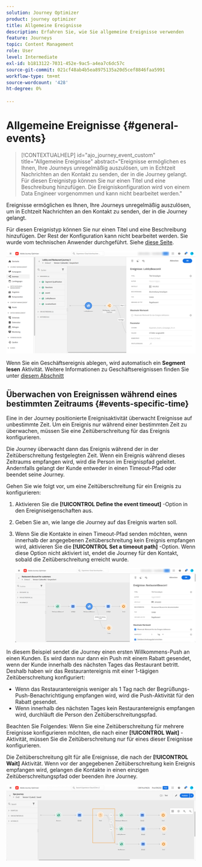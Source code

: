 ```yaml
---
solution: Journey Optimizer
product: journey optimizer
title: Allgemeine Ereignisse
description: Erfahren Sie, wie Sie allgemeine Ereignisse verwenden
feature: Journeys
topic: Content Management
role: User
level: Intermediate
exl-id: b1813122-7031-452e-9ac5-a4ea7c6dc57c
source-git-commit: 021cf48ab4b5ea8975135a20d5cef8846faa5991
workflow-type: tm+mt
source-wordcount: '428'
ht-degree: 0%

---
```


# Allgemeine Ereignisse {#general-events}

>[!CONTEXTUALHELP]
>id="ajo_journey_event_custom"
>title="Allgemeine Ereignisse"
>abstract="Ereignisse ermöglichen es Ihnen, Ihre Journeys unregelmäßig auszulösen, um in Echtzeit Nachrichten an den Kontakt zu senden, der in die Journey gelangt. Für diesen Ereignistyp können Sie nur einen Titel und eine Beschreibung hinzufügen. Die Ereigniskonfiguration wird von einem Data Engineer vorgenommen und kann nicht bearbeitet werden."

Ereignisse ermöglichen es Ihnen, Ihre Journeys unregelmäßig auszulösen, um in Echtzeit Nachrichten an den Kontakt zu senden, der in die Journey gelangt.

Für diesen Ereignistyp können Sie nur einen Titel und eine Beschreibung hinzufügen. Der Rest der Konfiguration kann nicht bearbeitet werden. Sie wurde vom technischen Anwender durchgeführt. Siehe [diese Seite](../event/about-events.md).

![](assets/general-events.png)

Wenn Sie ein Geschäftsereignis ablegen, wird automatisch ein **Segment lesen** Aktivität. Weitere Informationen zu Geschäftsereignissen finden Sie unter [diesem Abschnitt](../event/about-events.md)

## Überwachen von Ereignissen während eines bestimmten Zeitraums {#events-specific-time}

Eine in der Journey positionierte Ereignisaktivität überwacht Ereignisse auf unbestimmte Zeit. Um ein Ereignis nur während einer bestimmten Zeit zu überwachen, müssen Sie eine Zeitüberschreitung für das Ereignis konfigurieren.

Die Journey überwacht dann das Ereignis während der in der Zeitüberschreitung festgelegten Zeit. Wenn ein Ereignis während dieses Zeitraums empfangen wird, wird die Person im Ereignispfad geleitet. Andernfalls gelangt der Kunde entweder in einen Timeout-Pfad oder beendet seine Journey.

Gehen Sie wie folgt vor, um eine Zeitüberschreitung für ein Ereignis zu konfigurieren:

1. Aktivieren Sie die **[!UICONTROL Define the event timeout]** -Option in den Ereigniseigenschaften aus.

1. Geben Sie an, wie lange die Journey auf das Ereignis warten soll.

1. Wenn Sie die Kontakte in einen Timeout-Pfad senden möchten, wenn innerhalb der angegebenen Zeitüberschreitung kein Ereignis empfangen wird, aktivieren Sie die **[!UICONTROL Set a timeout path]** -Option. Wenn diese Option nicht aktiviert ist, endet die Journey für den Kontakt, sobald die Zeitüberschreitung erreicht wurde.

   ![](assets/event-timeout.png)

In diesem Beispiel sendet die Journey einen ersten Willkommens-Push an einen Kunden. Es wird dann nur dann ein Push mit einem Rabatt gesendet, wenn der Kunde innerhalb des nächsten Tages das Restaurant betritt. Deshalb haben wir das Restaurantereignis mit einer 1-tägigen Zeitüberschreitung konfiguriert:

* Wenn das Restaurantereignis weniger als 1 Tag nach der Begrüßungs-Push-Benachrichtigung empfangen wird, wird die Push-Aktivität für den Rabatt gesendet.
* Wenn innerhalb des nächsten Tages kein Restaurantereignis empfangen wird, durchläuft die Person den Zeitüberschreitungspfad.

Beachten Sie Folgendes: Wenn Sie eine Zeitüberschreitung für mehrere Ereignisse konfigurieren möchten, die nach einer **[!UICONTROL Wait]** -Aktivität, müssen Sie die Zeitüberschreitung nur für eines dieser Ereignisse konfigurieren.

Die Zeitüberschreitung gilt für alle Ereignisse, die nach der **[!UICONTROL Wait]** Aktivität. Wenn vor der angegebenen Zeitüberschreitung kein Ereignis empfangen wird, gelangen die Kontakte in einen einzigen Zeitüberschreitungspfad oder beenden ihre Journey.

![](assets/event-timeout-group.png)

